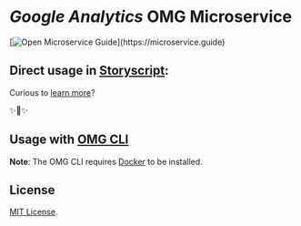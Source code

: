 # _Google Analytics_ OMG Microservice

[![Open Microservice Guide](https://img.shields.io/badge/OMG%20Enabled-👍-green.svg?)](https://microservice.guide)
<!-- [![Build Status](https://travis-ci.com/omg-services/google-analytics.svg?branch=master)](https://travis-ci.com/omg-services/google-analytics)
[![codecov](https://codecov.io/gh/omg-services/google-analytics/branch/master/graph/badge.svg)](https://codecov.io/gh/omg-services/google-analytics) -->


<!-- An OMG service for google calendar, it allows users to create and edit events. Reminders can be enabled for events, with options available for type and time. Event locations can also be added, and other users can be invited to events. -->

## Direct usage in [Storyscript](https://storyscript.io/):

<!-- ##### Create Calendar
```coffee
google-calendar createCalendar summary:'calendar summary' description:'calendar description' location:'geographic location'
{"conferenceProperties": {"object"},"description": "calendar description","etag": "etag","id": "calendar Id","kind": "calendar#calendar","location": "geographic location","summary": "calendar summary", "timeZone": "UTC"}
```
##### Create Event
```coffee
google-calendar createEvent calendarId:'calendar Id' summary:'Event summary' description:'Event description' location:'location' attendeesList:'["abc@example.com","xyz@example.com"]'startDate:'2019-08-02T12:00:00.000Z' endDate:'2019-08-02T16:00:00.000Z'
{"attendees": ["attendees list"],"created": "2019-07-30T10:45:20.000Z","creator": {"creator details"},"description": "Event description","end": {"dateTime": "2019-08-02T16:00:00Z"},"etag": "etag","htmlLink": "htmlLink","iCalUID": "iCalUID","id": "event id","kind": "calendar#event","location": "Pune","organizer": {"organizer details"},"start": {"dateTime": "2019-08-02T12:00:00Z"},"status": "confirmed","summary": "Event summary","updated": "2019-07-30T10:45:20.628Z"}
```
##### Get Calendar By ID
```coffee
google-calendar getCalendar calendarId:'calendar Id'
{"accessRole": "owner","backgroundColor": "#cca6ac","colorId": "21","conferenceProperties": {"object"},"description": "calendar description","etag": "etag","id": "calendar Id","kind": "calendar#calendar","location": "geographic location","summary": "calendar summary", "timeZone": "UTC"}
```
##### Event List
```coffee
google-calendar eventList
{"etag": "etag",[{"accessRole": "owner","backgroundColor": "#cca6ac","colorId": "21","conferenceProperties": {"object"},"description": "calendar description","etag": "etag","id": "calendar Id","kind": "calendar#calendar","location": "geographic location","summary": "calendar summary", "timeZone": "UTC"}] ,"kind": "calendar#calendarList", "nextPageToken": "nextPageToken"}
```
##### Get Event By ID
```coffee
google-calendar getEvent calendarId:'calendar Id' eventId:'event Id'
{"attendees": ["attendees list"],"created": "2019-07-30T10:45:20.000Z","creator": {"creator details"},"description": "Event description","end": {"dateTime": "2019-08-02T16:00:00Z"},"etag": "etag","htmlLink": "htmlLink","iCalUID": "iCalUID","id": "event id","kind": "calendar#event","location": "Pune","organizer": {"organizer details"},"start": {"dateTime": "2019-08-02T12:00:00Z"},"status": "confirmed","summary": "Event summary","updated": "2019-07-30T10:45:20.628Z"}
``` -->

Curious to [learn more](https://docs.storyscript.io/)?

✨🍰✨

## Usage with [OMG CLI](https://www.npmjs.com/package/omg)

<!-- ##### Create Calendar
```shell
$ omg run createCalendar -a summary=<SUMMARY> -a description=<DESCRIPTION> -a location=<LOCATION>  -e KEY=<BASE64_DATA_OF_JSON_KEY_FILE>
```
##### Create Event
```shell
$ omg run createEvent -a calendarId=<CALENDAR_ID> -a summary=<SUMMARY> -a description=<DESCRIPTION> -a location=<LOCATION> -a attendeesList=<LIST_ATTENDEES_EMAIL_ADDRESS> -a startDate=<START_DATE> -a endDate=<END_DATE> -e KEY=<BASE64_DATA_OF_JSON_KEY_FILE>
```
**Note**: The Start and End date should be string in this "2006-01-02T15:04:05.000Z" format.
##### Get Event By ID
```shell
$ omg run getCalendar -a calendarId=<CALENDAR_ID> -e KEY=<BASE64_DATA_OF_JSON_KEY_FILE>
```
##### Event List
```shell
$ omg run eventList -e KEY=<BASE64_DATA_OF_JSON_KEY_FILE>
```
##### Get Event By ID
```shell
$ omg run getEvent -a calendarId=<CALENDAR_ID> -a eventId=<EVENT_ID> -e KEY=<BASE64_DATA_OF_JSON_KEY_FILE>
``` -->


**Note**: The OMG CLI requires [Docker](https://docs.docker.com/install/) to be installed.

## License
[MIT License](https://github.com/omg-services/google-analytics/blob/master/LICENSE).
